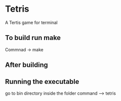 # Tetris

A Tertis game for terminal 

## To build run make

Commnad -> make 

## After building 
## Running the executable

go to bin directory inside the folder 
command --> tetris

